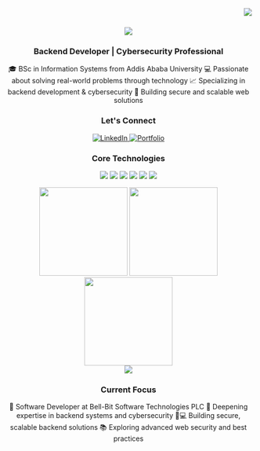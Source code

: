 <!-- Visitor Badge -->
<img align="right" src="https://visitor-badge.laobi.icu/badge?page_id=dedawit.dedawit" />

<!-- Animated Typing Name -->
<h1 align="center">
  <img src="https://readme-typing-svg.herokuapp.com/?font=Righteous&size=35&center=true&vCenter=true&width=500&height=70&duration=4000&lines=Hi+There!+👋;+I'm+Dawit+Girma!;" />
</h1>

<!-- Professional Title -->
<h3 align="center">Backend Developer | Cybersecurity Professional</h3>

<!-- About Section -->
<div align="center">
🎓 BSc in Information Systems from Addis Ababa University  
💻 Passionate about solving real-world problems through technology  
📈 Specializing in backend development & cybersecurity  
🚀 Building secure and scalable web solutions
</div>

<!-- Connect Section -->
<h3 align="center">Let's Connect</h3>
<p align="center">
  <a href="https://linkedin.com/in/dawit-girma-7b8867228/" target="_blank">
    <img src="https://img.shields.io/badge/LinkedIn-0077B5?style=for-the-badge&logo=linkedin&logoColor=white" alt="LinkedIn"/>
  </a>
  <a href="https://dawitgirma.com/" target="_blank">
    <img src="https://img.shields.io/badge/Portfolio-0052CC?style=for-the-badge&logo=internet-explorer&logoColor=white" alt="Portfolio"/>
  </a>
</p>

<!-- Core Technologies -->
<h3 align="center">Core Technologies</h3>
<p align="center">
  <img src="https://img.shields.io/badge/NestJS-E0234E?style=for-the-badge&logo=nestjs&logoColor=white" />
  <img src="https://img.shields.io/badge/Node.js-339933?style=for-the-badge&logo=nodedotjs&logoColor=white" />
  <img src="https://img.shields.io/badge/Express.js-000000?style=for-the-badge&logo=express&logoColor=white" />
  <img src="https://img.shields.io/badge/PostgreSQL-4169E1?style=for-the-badge&logo=postgresql&logoColor=white" />
  <img src="https://img.shields.io/badge/MongoDB-47A248?style=for-the-badge&logo=mongodb&logoColor=white" />
  <img src="https://img.shields.io/badge/Burp_Suite-FF6B6B?style=for-the-badge&logo=burpsuite&logoColor=white" />
</p>

<!-- GitHub Stats & Top Languages -->
<div align="center">
  <img height="180em" src="https://github-readme-stats.vercel.app/api?username=dedawit&show_icons=true&theme=blue&include_all_commits=true&count_private=true&hide_border=true" />
  <img height="180em" src="https://github-readme-stats.vercel.app/api/top-langs/?username=dedawit&layout=compact&langs_count=8&theme=blue&hide_border=true" />
</div>

<!-- Streak Stats -->
<div align="center">
  <img height="180em" src="https://github-readme-streak-stats.herokuapp.com/?user=dedawit&theme=blue&hide_border=true" />
</div>

<!-- Contribution Graph -->
<div align="center">
  <img src="https://github-readme-activity-graph.vercel.app/graph?username=dedawit&theme=blue&area=true&hide_border=true" />
</div>

<!-- Current Focus -->
<h3 align="center">Current Focus</h3>
<div align="center">
🔭 Software Developer at Bell-Bit Software Technologies PLC  
🌱 Deepening expertise in backend systems and cybersecurity  
👨💻 Building secure, scalable backend solutions  
📚 Exploring advanced web security and best practices  
</div>
